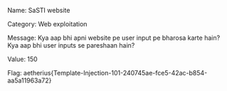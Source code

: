 Name:
SaSTI website

Category:
Web exploitation

Message:
Kya aap bhi apni website pe user input pe bharosa karte hain?
Kya aap bhi user inputs se pareshaan hain?

Value: 150

Flag: aetherius{Template-Injection-101-240745ae-fce5-42ac-b854-aa5a11963a72}